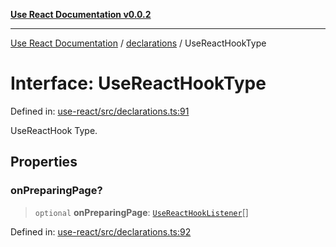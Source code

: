 [**Use React Documentation v0.0.2**](../../README.md)

***

[Use React Documentation](../../modules.md) / [declarations](../README.md) / UseReactHookType

# Interface: UseReactHookType

Defined in: [use-react/src/declarations.ts:91](https://github.com/stonemjs/use-react/blob/9a749b225241b8e0ac2a5483904ca8322927b1d4/src/declarations.ts#L91)

UseReactHook Type.

## Properties

### onPreparingPage?

> `optional` **onPreparingPage**: [`UseReactHookListener`](../type-aliases/UseReactHookListener.md)[]

Defined in: [use-react/src/declarations.ts:92](https://github.com/stonemjs/use-react/blob/9a749b225241b8e0ac2a5483904ca8322927b1d4/src/declarations.ts#L92)
